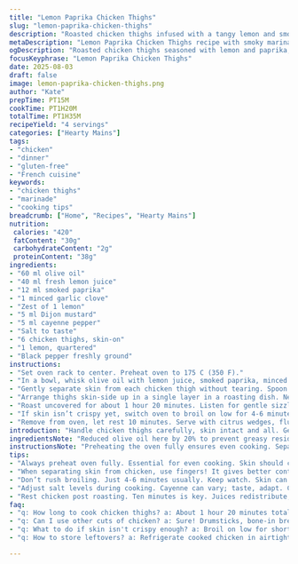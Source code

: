 ```yaml
---
title: "Lemon Paprika Chicken Thighs"
slug: "lemon-paprika-chicken-thighs"
description: "Roasted chicken thighs infused with a tangy lemon and smoky paprika marinade. Olive oil, minced garlic, Dijon mustard, lemon zest, and a pinch of cayenne replace salt for a subtle heat. Slow roasting until juices run clear, skin crackling golden brown, and meat loosens from the bone. Aromatic citrus wedges roasted alongside for extra brightness. Accompanied by fluffy couscous and seasonal sautéed greens. Adjust seasoning mid-cook; finish under broiler for crisp skin. Dairy-free, egg-free, gluten-free. A straightforward method focusing on texture and deep flavor layering."
metaDescription: "Lemon Paprika Chicken Thighs recipe with smoky marinade and crispy skin; perfect for a satisfying meal."
ogDescription: "Roasted chicken thighs seasoned with lemon and paprika; a simple yet flavorful dish for your dinner table."
focusKeyphrase: "Lemon Paprika Chicken Thighs"
date: 2025-08-03
draft: false
image: lemon-paprika-chicken-thighs.png
author: "Kate"
prepTime: PT15M
cookTime: PT1H20M
totalTime: PT1H35M
recipeYield: "4 servings"
categories: ["Hearty Mains"]
tags:
- "chicken"
- "dinner"
- "gluten-free"
- "French cuisine"
keywords:
- "chicken thighs"
- "marinade"
- "cooking tips"
breadcrumb: ["Home", "Recipes", "Hearty Mains"]
nutrition: 
 calories: "420"
 fatContent: "30g"
 carbohydrateContent: "2g"
 proteinContent: "38g"
ingredients:
- "60 ml olive oil"
- "40 ml fresh lemon juice"
- "12 ml smoked paprika"
- "1 minced garlic clove"
- "Zest of 1 lemon"
- "5 ml Dijon mustard"
- "5 ml cayenne pepper"
- "Salt to taste"
- "6 chicken thighs, skin-on"
- "1 lemon, quartered"
- "Black pepper freshly ground"
instructions:
- "Set oven rack to center. Preheat oven to 175 C (350 F)."
- "In a bowl, whisk olive oil with lemon juice, smoked paprika, minced garlic, lemon zest, Dijon mustard, cayenne pepper, and salt until fully combined. Adjust salt depending on cayenne intensity."
- "Gently separate skin from each chicken thigh without tearing. Spoon half the marinade under the skin, coat meat evenly. Use remaining marinade to brush skin. Season with black pepper."
- "Arrange thighs skin-side up in a single layer in a roasting dish. Nestle lemon quarters around chicken for added moisture and fragrance."
- "Roast uncovered for about 1 hour 20 minutes. Listen for gentle sizzling and watch skin blistering to a deep golden hue. Juice should run clear when pierced near the bone."
- "If skin isn’t crispy yet, switch oven to broil on low for 4-6 minutes. Keep a close eye; skin can burn fast here."
- "Remove from oven, let rest 10 minutes. Serve with citrus wedges, fluffy couscous, or seasonal sautéed greens dressed simply with olive oil and garlic."
introduction: "Handle chicken thighs carefully, skin intact and all. Get your hands in here—lift the skin gently to inject flavor without ripping it. The key? Balance the acidity from lemon juice with smoky paprika and a touch of cayenne instead of plain salt. That combo wakes the meat up, making every bite pop. Roasting long, slow enough to render fat, you’ll hear that satisfying sizzle and see juices welling up when they’re done. Don’t rely solely on time—poke near the bone and juice clarity tells the truth. Broiling at the end is not a must but screeches in that crunch for skin lovers. No dairy or gluten, no fuss, just pure technique and real flavor. Keep lemon wedges close for last-minute squirts. This chicken demands nothing complicated, just good instincts and patience."
ingredientsNote: "Reduced olive oil here by 20% to prevent greasy residue in the pan, since skin releases plenty fat on its own. Replaced traditional sweet paprika with smoked paprika for faint char notes that don’t overwhelm. Lemon juice bumped slightly to cut through richness. Added cayenne instead of salt alone—brings a kick and amplifies natural flavors without drying. Dijon mustard binds marinade, lends subtle tang, and helps keep the marinade clinging under the skin. Swap chicken thighs with drumsticks or bone-in breasts if needed; adjust roasting time accordingly. Garlic important to finely mince, releasing its aroma without burning. Use fresh lemon zest only, dried will fall flat. If low sodium is a must, omit extra salt and rely on lemon and cayenne balance."
instructionsNote: "Preheating the oven fully ensures even cooking. Separating skin from meat with fingers, not a knife or spoon, avoids tearing which causes juices to escape excessively. Introducing marinade under skin lets fat and aromatics meld directly, promising moist flesh. Brushing skin with leftover marinade doubles flavor and moisture retention on the surface. Roasting on center rack promotes uniform browning; too close to bottom heats skin unevenly, causing premature burning or drying. When roasting, listen closely—sizzling fades as fat renders fully. Pierce near bone after about an hour; if pink or juices aren’t clear keep going. Broiling is optional but recommended for that caramelized, crispy skin edge. Resting chicken after cooking allows juices to redistribute, preventing dryness. Serve immediately after resting; reheating ruins crispy skin and moisture balance. Refusing to rush makes or breaks dish success."
tips:
- "Always preheat oven fully. Essential for even cooking. Skin should crisp evenly. Center rack is best; avoid too low or high."
- "When separating skin from chicken, use fingers! It gives better control. Don't puncture, or juices escape. Keep that moisture locked in."
- "Don’t rush broiling. Just 4-6 minutes usually. Keep watch. Skin can burn quickly, golden brown means crisp without char."
- "Adjust salt levels during cooking. Cayenne can vary; taste, adapt. Concentrate flavors; don't drown in salt, let the chicken shine."
- "Rest chicken post roasting. Ten minutes is key. Juices redistribute; prevents dryness. Cutting too soon means loss of all that flavor."
faq:
- "q: How long to cook chicken thighs? a: About 1 hour 20 minutes total. Watch for juices clear near bone. Cooking times vary; trust your senses."
- "q: Can I use other cuts of chicken? a: Sure! Drumsticks, bone-in breasts work too. Just adjust the roasting time. Know your meat."
- "q: What to do if skin isn't crispy enough? a: Broil on low for short bursts. Watch closely to avoid burning. Patience pays off with good skin."
- "q: How to store leftovers? a: Refrigerate cooked chicken in airtight container. Best eaten within 3 days. Can freeze too; wraps well."

---
```

